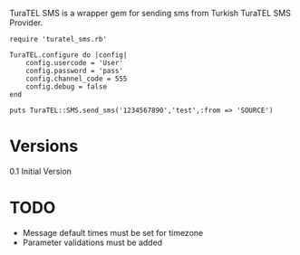 TuraTEL SMS is a wrapper gem for sending sms from Turkish TuraTEL SMS Provider.

```
require 'turatel_sms.rb'

TuraTEL.configure do |config|
	config.usercode = 'User'
	config.password = 'pass'
	config.channel_code = 555
	config.debug = false
end

puts TuraTEL::SMS.send_sms('1234567890','test',:from => 'SOURCE')
```

Versions
========
0.1
Initial Version


TODO
==========
- Message default times must be set for timezone
- Parameter validations must be added